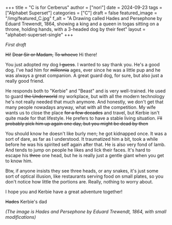+++
title = "C is for Cerberus"
author = ["nori"]
date = 2024-09-23
tags = ["Alphabet Superset"]
categories = ["C"]
draft = false
featured_image = "/img/featured_C.jpg"
f_alt = "A Drawing called Hades and Persephone by Eduard Trewendt, 1864, showing a king and a queen in togas sitting on a throne, holding hands, with a 3-headed dog by their feet"
layout = "alphabet-superset-single"
+++

_First draft_

~~Hi!~~ ~~Dear Sir or Madam,~~ ~~To whoeve~~ Hi there!

You just adopted my dog ~~I guess~~. I wanted to say thank you. He's a good dog. I've had him for ~~millennia~~ ages, ever since he was a little pup and he was always a great companion. A great guard dog, for sure, but also just a really good friend.

He responds both to "Kerbie" and "Beast" and is very well-trained. He used to guard ~~the Underworld~~ my workplace, but with all the modern technology he's not really needed that much anymore. And honestly, we don't get that many people nowadays anyway, what with all the competition. My wife wants us to close the place ~~for a few decades~~ and travel, but Kerbie isn't quite made for that lifestyle. He prefers to have a stable living situation. ~~I'll probably pick him up again one day, but you might be dead by then~~

You should know he doesn't like burly men; he got kidnapped once. It was a sort of dare, as far as I understood. It traumatized him a bit, took a while before he was his spirited self again after that. He is also very fond of lamb. And tends to jump on people he likes and lick their faces. It's hard to escape his ~~three~~ one head, but he is really just a gentle giant when you get to know him.

Btw, if anyone insists they see three heads, or any snakes, it's just some sort of optical illusion, like restaurants serving food on small plates, so you don't notice how little the portions are. Really, nothing to worry about.

I hope you and Kerbie have a great adventure together!

~~Hades~~ Kerbie's dad

_(The image is Hades and Persephone by Eduard Trewendt, 1864, with small modifications)_

